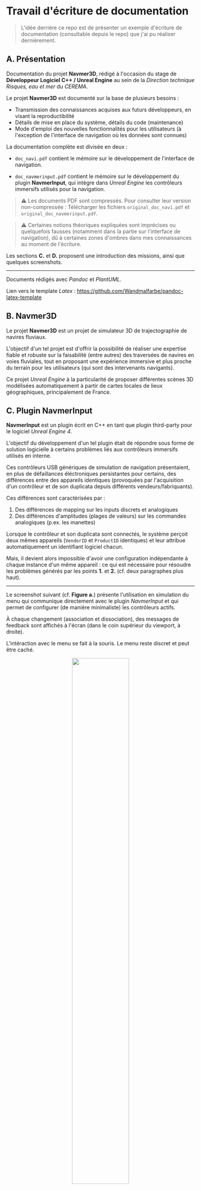 # Travail d'écriture de documentation

> L'idée derrière ce repo est de présenter un exemple d'écriture de documentation (consultable depuis le repo) que j'ai pu réaliser dernièrement.

## A. Présentation

Documentation du projet **Navmer3D**, rédigé à l'occasion du stage de **Développeur Logiciel C++ / Unreal Engine** au sein de la *Direction technique Risques, eau et mer* du *CEREMA*.

Le projet **Navmer3D** est documenté sur la base de plusieurs besoins :

* Transmission des connaissances acquises aux futurs développeurs, en visant la reproductibilité
* Détails de mise en place du système, détails du code (maintenance)
* Mode d'emploi des nouvelles fonctionnalités pour les utilisateurs (à l'exception de l'interface de navigation où les données sont connues)

La documentation complète est divisée en deux :

* `doc_navi.pdf` contient le mémoire sur le développement de l'interface de navigation.

* `doc_navmerinput.pdf` contient le mémoire sur le développement du plugin **NavmerInput**, qui intègre dans *Unreal Engine* les contrôleurs immersifs utilisés pour la navigation.

> ⚠️ Les documents PDF sont compressés. Pour consulter leur version non-compressée : Télécharger les fichiers `original_doc_navi.pdf` et `original_doc_navmerinput.pdf`.

> ⚠️ Certaines notions théoriques expliquées sont imprécises ou quelquefois fausses (notamment dans la partie sur l'interface de navigation), dû à certaines zones d'ombres dans mes connaissances au moment de l'écriture.

Les sections **C.** et **D.** proposent une introduction des missions, ainsi que quelques screenshots.

---

Documents rédigés avec *Pandoc* et *PlantUML*.

Lien vers le template *Latex* : https://github.com/Wandmalfarbe/pandoc-latex-template

## B. Navmer3D

Le projet **Navmer3D** est un projet de simulateur 3D de trajectographie de navires fluviaux.

L'objectif d'un tel projet est d'offrir la possibilité de réaliser une expertise fiable et robuste sur la faisabilité (entre autres) des traversées de navires en voies fluviales, tout en proposant une expérience immersive et plus proche du terrain pour les utilisateurs (qui sont des intervenants navigants).

Ce projet *Unreal Engine* à la particularité de proposer différentes scènes 3D modélisées automatiquement à partir de cartes locales de lieux géographiques, principalement de France.

## C. Plugin NavmerInput

**NavmerInput** est un plugin écrit en C++ en tant que plugin third-party pour le logiciel *Unreal Engine 4*.

L'objectif du développement d'un tel plugin était de répondre sous forme de solution logicielle à certains problèmes liés aux contrôleurs immersifs utilisés en interne.

Ces contrôleurs USB génériques de simulation de navigation présentaient, en plus de défaillances éléctroniques persistantes pour certains, des différences entre des appareils identiques (provoquées par l'acquisition d'un contrôleur et de son duplicata depuis différents vendeurs/fabriquants).

Ces différences sont caractérisées par :

1. Des différences de mapping sur les inputs discrets et analogiques
2. Des différences d'amplitudes (plages de valeurs) sur les commandes analogiques (p.ex. les manettes)

Lorsque le contrôleur et son duplicata sont connectés, le système perçoit deux mêmes appareils (`VendorID` et `ProductID` identiques) et leur attribue automatiquement un identifiant logiciel chacun.

Mais, il devient alors impossible d'avoir une configuration indépendante à chaque instance d'un même appareil : ce qui est nécessaire pour résoudre les problèmes générés par les points **1.** et **2.** (cf. deux paragraphes plus haut).

---

Le screenshot suivant (cf. **Figure a.**) présente l'utilisation en simulation du menu qui communique directement avec le plugin *NavmerInput* et qui permet de configurer (de manière minimaliste) les contrôleurs actifs.

À chaque changement (association et dissociation), des messages de feedback sont affichés à l'écran (dans le coin supérieur du viewport, à droite).

L'intéraction avec le menu se fait à la souris.
Le menu reste discret et peut être caché.

<figure align="center">
    <img style="width:60%;" src="images/fig1.png" />
    <figcaption><strong>Figure a.</strong> Menu de configuration du plugin <em>NavmerInput</em> (dans le coin supérieur du viewport, à gauche)</figcaption>
</figure>

## D. Interface de navigation

L'interface graphique de navigation permet à l'utilisateur de visualiser en simulation un jeu de données temps-réel nécessaire à la navigation.

On retrouve parmi ces données :

* Des indicateurs de forces environnementales (vent, courant marin/fluvial)
* Les vitesses de déplacement axiale du navire (longitudinale et latérale)
* Réponses des commandes des contrôleurs de navigation (manettes de propulsion, et manette de gouvernail si le navire fonctionne avec un gouvernail)
* Une carte de navigation (une minimap avec un raster de carte *ENC* : https://en.wikipedia.org/wiki/Electronic_navigational_chart)

En pratique, ces données seules ne suffisent pas à l'expert navigant.
C'est cependant un jeu de données minimal suffisant pour simuler des scénarios de traversées.

L'affichage choisi est l'**affichage tête haute** ("ATH", ou "HUD" en anglais), utilisé en aviation et traditionnellement dans les jeux-vidéos.

Ce choix a été motivé par un besoin de configuration portable et mono-écran, mais aussi par soucis d'immersion.

D'autres besoins ont influencé le développement de l'interface, dont :

1. L'interface est intimement liée aux contrôles du navire
2. Une librairie de simulation physique des mouvements de navire doit être greffée à l'avenir au projet
3. Un manque de compétences graphiques au sein de l'entreprise

De ce fait, la construction de l'interface est divisée en deux parties : la logique métier (écrite en C++), et les **layouts**.

Ce procédé permettrait de séparer les métiers (programmation d'un côté, et design de l'autre), facilitant l'intervention externe d'un designer si besoin.

### Logique métier

---

Le système de l'interface fonctionne tel que l'on communique des objets (que j'ai appelés "états") au travers du flux de traitement de l'interface.

Un "état" transporte des informations de simulation (vent, courant, vitesse du navire...), ou de commandes (pour les intéractions contrôleurs).

Cette méthode est implémentée suivant un certain niveau d'abstraction, en prévision du point **2.** des besoins de l'interface (cf. 5 paragraphes plus haut).

Ces "états" sont ensuite transmis aux **layouts** pour l'affichage des données.

### Layouts

---

Les **layouts** (que j'ai appelés ainsi) forment différents affichages de l'interface, suivant le type de navire utilisé (p.ex. bâteau à gouvernail ou bâteau à pods azimutaux).

Un layout est dérivable et construisible simplement sous forme de widget (contenant d'autres widgets "atomiques"), et vient se "plugger" au coeur de l'interface.

De ce fait, il est tout à fait possible de changer dynamiquement de layout suivant le type de navire contrôlé.

Les widgets "atomiques" correspondent aux sliders de propulsion, gouvernail, minimap, et autres.

---

Le screenshot suivant (cf. **Figure b.**) présente le rendu final de l'interface en simulation.

<figure align="center">
    <img src="images/fig2.png" />
    <figcaption><strong>Figure b.</strong> Interface graphique de navigation avec le layout pour bâteau à gouvernail</figcaption>
</figure>
<br />

L'image suivante (cf. **Figure c.**) présente un exemple de mockup réalisé (parmi plusieurs) en amont du développement de l'interface.

<figure align="center">
    <img src="images/fig3.jpg" />
    <figcaption><strong>Figure c.</strong> Mockup du layout pour bâteau à gouvernail</figcaption>
</figure>